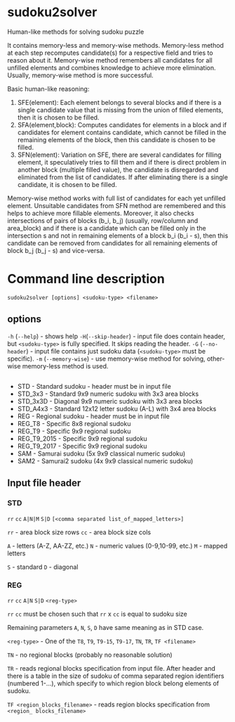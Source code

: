 # sudoku2solver
Human-like methods for solving sudoku puzzle

It contains memory-less and memory-wise methods. Memory-less method at each step recomputes candidate(s) for a respective field and tries to reason about it. Memory-wise method remembers all candidates for all unfilled elements and combines knowledge to achieve more elimination. Usually, memory-wise method is more successful.

Basic human-like reasoning:

1) SFE(element): Each element belongs to several blocks and if there is a single candidate value that is missing from the union of filled elements, then it is chosen to be filled.
2) SFA(element,block): Computes candidates for elements in a block and if candidates for element contains candidate, which cannot be filled in the remaining elements of the block, then this candidate is chosen to be filled.
3) SFN(element): Variation on SFE, there are several candidates for filling element, it speculatively tries to fill them and if there is direct problem in another block (multiple filled value), the candidate is disregarded and eliminated from the list of candidates. If after eliminating there is a single candidate, it is chosen to be filled.

Memory-wise method works with full list of candidates for each yet unfilled element. Unsuitable candidates from SFN method are remembered and this helps to achieve more fillable elements. Moreover, it also checks intersections of pairs of blocks (b_i, b_j) (usually, row/column and area_block) and if there is a candidate which can be filled only in the intersection s and not in remaining elements of a block b_i (b_i - s), then this candidate can be removed from candidates for all remaining elements of block b_j (b_j - s) and vice-versa.

# Command line description

`sudoku2solver [options] <sudoku-type> <filename>`

## options

`-h` (`--help`) - shows help
`-H`(`--skip-header`) - input file does contain header, but `<sudoku-type>` is fully specified. It skips reading the header.
`-G` (`--no-header`) - input file contains just sudoku data (`<sudoku-type>` must be specific).
`-m` (`--memory-wise`) - use memory-wise method for solving, other-wise memory-less method is used.

## <sudoku-type>

* STD - Standard sudoku - header must be in input file 
* STD_3x3 - Standard 9x9 numeric sudoku with 3x3 area blocks
* STD_3x3D - Diagonal 9x9 numeric sudoku with 3x3 area blocks
* STD_A4x3 - Standard 12x12 letter sudoku (A-L) with 3x4 area blocks
* REG - Regional sudoku - header must be in input file 
* REG_T8 - Specific 8x8 regional sudoku
* REG_T9 - Specific 9x9 regional sudoku
* REG_T9_2015 - Specific 9x9 regional sudoku
* REG_T9_2017 - Specific 9x9 regional sudoku
* SAM - Samurai sudoku (5x 9x9 classical numeric sudoku)
* SAM2 - Samurai2 sudoku (4x 9x9 classical numeric sudoku)

## Input file header

### STD

`rr` `cc` `A|N|M` `S|D` `[<comma separated list_of_mapped_letters>]`

`rr` - area block size rows
`cc` - area block size cols

`A` - letters (A-Z, AA-ZZ, etc.)
`N` - numeric values (0-9,10-99, etc.)
`M` - mapped letters 

`S` - standard
`D` - diagonal

### REG
`rr` `cc` `A|N` `S|D` `<reg-type>`

`rr` `cc` must be chosen such that `rr` x `cc` is equal to sudoku size

Remaining parameters `A`, `N`, `S`, `D` have same meaning as in STD case.

`<reg-type>` - One of the `T8`, `T9`, `T9-15`, `T9-17`, `TN`, `TR`, `TF <filename>`

`TN` - no regional blocks (probably no reasonable solution)

`TR` - reads regional blocks specification from input file. After header and <sudoku data> there is a table in the size of sudoku of comma separated region identifiers (numbered 1-...), which specify to which region block belong elements of sudoku.

`TF <region_blocks_filename>` - reads region blocks specification from `<region_ blocks_filename>`




